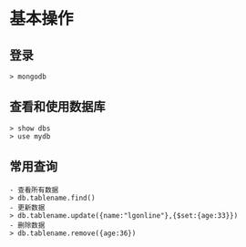 基本操作
=
登录
-

    > mongodb
    
 查看和使用数据库
 -
 
    > show dbs
    > use mydb
    
 常用查询
 -
 
    - 查看所有数据
    > db.tablename.find()
    - 更新数据
    > db.tablename.update({name:"lgonline"},{$set:{age:33}})
    - 删除数据
    > db.tablename.remove({age:36})
    
 